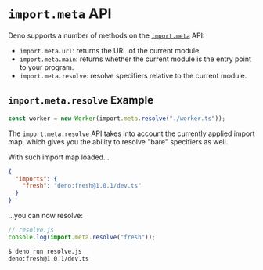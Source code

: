 # `import.meta` API

Deno supports a number of methods on the
[`import.meta`](https://developer.mozilla.org/en-US/docs/Web/JavaScript/Reference/Operators/import.meta)
API:

- `import.meta.url`: returns the URL of the current module.
- `import.meta.main`: returns whether the current module is the entry point to
  your program.
- `import.meta.resolve`: resolve specifiers relative to the current module.

## `import.meta.resolve` Example

```ts
const worker = new Worker(import.meta.resolve("./worker.ts"));
```

The `import.meta.resolve` API takes into account the currently applied import
map, which gives you the ability to resolve "bare" specifiers as well.

With such import map loaded...

```json
{
  "imports": {
    "fresh": "deno:fresh@1.0.1/dev.ts"
  }
}
```

...you can now resolve:

```js
// resolve.js
console.log(import.meta.resolve("fresh"));
```

```sh
$ deno run resolve.js
deno:fresh@1.0.1/dev.ts
```
